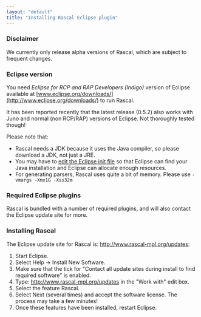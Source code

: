 ```yaml
---
layout: "default"
title: "Installing Rascal Eclipse plugin"
---
```

### Disclaimer

We currently only release alpha versions of Rascal, which are subject to frequent changes.

### Eclipse version

You need _Eclipse for RCP and RAP Developers (Indigo)_ version of Eclipse
available at [www.eclipse.org/downloads/](http://www.eclipse.org/downloads/) to run Rascal.

It has been reported recently that the latest release (0.5.2) also works with
Juno and normal (non RCP/RAP) versions of Eclipse. Not thoroughly tested though!

Please note that:

 - Rascal needs a JDK because it uses the Java compiler, so please download a JDK, not just a JRE.
 - You may have to [edit the Eclipse init file](/start/eclipse/editini.html) so
   that Eclipse can find your Java installation and Eclipse can allocate enough
   resources.
 - For generating parsers, Rascal uses quite a bit of memory. Please use `-vmargs -Xmx1G -Xss32m`

### Required Eclipse plugins

Rascal is bundled with a number of required plugins, and will also contact the Eclipse update site for more.

### Installing Rascal

The Eclipse update site for Rascal is: http://www.rascal-mpl.org/updates:

1. Start Eclipse.
2. Select Help -> Install New Software.
3. Make sure that the tick for "Contact all update sites during install to find required software" is enabled.
4. Type: http://www.rascal-mpl.org/updates in the "Work with" edit box.
5. Select the feature Rascal.
6. Select Next (several times) and accept the software license. The process may take a few minutes!
7. Once these features have been installed, restart Eclipse.

